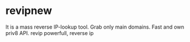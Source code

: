 # revipnew
It is a mass reverse IP-lookup tool. Grab only main domains. Fast and own priv8 API. revip powerfull, reverse ip
